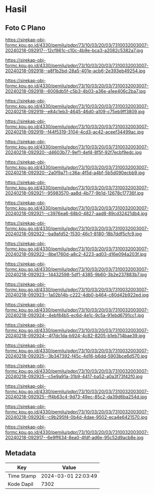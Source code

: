 # Hasil

## Foto C Plano

https://sirekap-obj-formc.kpu.go.id/4330/pemilu/pdpr/73/10/03/20/03/7310032003007-20240218-092917--12cf861c-c10c-4b9e-bca3-a2082c5382a7.jpg

https://sirekap-obj-formc.kpu.go.id/4330/pemilu/pdpr/73/10/03/20/03/7310032003007-20240218-092918--a8f1b2bd-28a5-401e-acb6-2e393eb49254.jpg

https://sirekap-obj-formc.kpu.go.id/4330/pemilu/pdpr/73/10/03/20/03/7310032003007-20240218-092918--6008db5f-c5b3-4b03-a36e-a1ee406c2ba7.jpg

https://sirekap-obj-formc.kpu.go.id/4330/pemilu/pdpr/73/10/03/20/03/7310032003007-20240218-092919--e84c1eb3-4645-46d0-a109-c75eb9ff3809.jpg

https://sirekap-obj-formc.kpu.go.id/4330/pemilu/pdpr/73/10/03/20/03/7310032003007-20240218-092919--f44f5319-3104-4cd3-ac42-aceef34499ac.jpg

https://sirekap-obj-formc.kpu.go.id/4330/pemilu/pdpr/73/10/03/20/03/7310032003007-20240218-092920--d4603b77-9ef1-4ef4-8f5f-92f7ecbf9edc.jpg

https://sirekap-obj-formc.kpu.go.id/4330/pemilu/pdpr/73/10/03/20/03/7310032003007-20240218-092920--2a0f9a71-c36a-4f5d-a4bf-5b5d090ecbb9.jpg

https://sirekap-obj-formc.kpu.go.id/4330/pemilu/pdpr/73/10/03/20/03/7310032003007-20240218-092921--95983570-aa8d-4b77-9b1d-12678c17736f.jpg

https://sirekap-obj-formc.kpu.go.id/4330/pemilu/pdpr/73/10/03/20/03/7310032003007-20240218-092921--c3976ea6-68b0-4827-aad8-89cd32421db4.jpg

https://sirekap-obj-formc.kpu.go.id/4330/pemilu/pdpr/73/10/03/20/03/7310032003007-20240218-092922--ba9afd52-1530-46c1-8180-18b7ddf5cfc9.jpg

https://sirekap-obj-formc.kpu.go.id/4330/pemilu/pdpr/73/10/03/20/03/7310032003007-20240218-092922--8be1760d-a8c2-4223-ad03-d16e094a203f.jpg

https://sirekap-obj-formc.kpu.go.id/4330/pemilu/pdpr/73/10/03/20/03/7310032003007-20240218-092923--14432598-5df1-4385-9b60-3b2e237883b7.jpg

https://sirekap-obj-formc.kpu.go.id/4330/pemilu/pdpr/73/10/03/20/03/7310032003007-20240218-092923--1a02b14b-c222-4db0-b464-c80d42b922ed.jpg

https://sirekap-obj-formc.kpu.go.id/4330/pemilu/pdpr/73/10/03/20/03/7310032003007-20240218-092924--4ebf84b5-ec6d-4e1c-9c5a-91ebd6791cc1.jpg

https://sirekap-obj-formc.kpu.go.id/4330/pemilu/pdpr/73/10/03/20/03/7310032003007-20240218-092924--4f7dc1da-b924-4c82-8205-b1eb714bae39.jpg

https://sirekap-obj-formc.kpu.go.id/4330/pemilu/pdpr/73/10/03/20/03/7310032003007-20240218-092925--3b347392-f45c-4d16-b6dd-5903bce6d570.jpg

https://sirekap-obj-formc.kpu.go.id/4330/pemilu/pdpr/73/10/03/20/03/7310032003007-20240218-092925--c5e9a91a-31b9-4417-ba52-a0a3f73f42f0.jpg

https://sirekap-obj-formc.kpu.go.id/4330/pemilu/pdpr/73/10/03/20/03/7310032003007-20240218-092925--ff4b63c4-9d73-49ec-85c2-da39d6ba254d.jpg

https://sirekap-obj-formc.kpu.go.id/4330/pemilu/pdpr/73/10/03/20/03/7310032003007-20240218-092926--c9b295f4-0b4d-4dae-9502-eca4e6421570.jpg

https://sirekap-obj-formc.kpu.go.id/4330/pemilu/pdpr/73/10/03/20/03/7310032003007-20240218-092917--6e9ff634-8ea0-4fdf-ad6e-95c52d9acb8e.jpg


## Metadata

| Key        | Value               |
| ---------- | ------------------- |
| Time Stamp | 2024-03-01 22:03:49 |
| Kode Dapil | 7302                |



